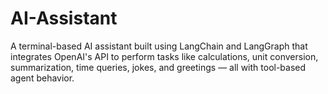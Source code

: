 # AI-Assistant
A terminal-based AI assistant built using LangChain and LangGraph that integrates OpenAI's API to perform tasks like calculations, unit conversion, summarization, time queries, jokes, and greetings — all with tool-based agent behavior.
